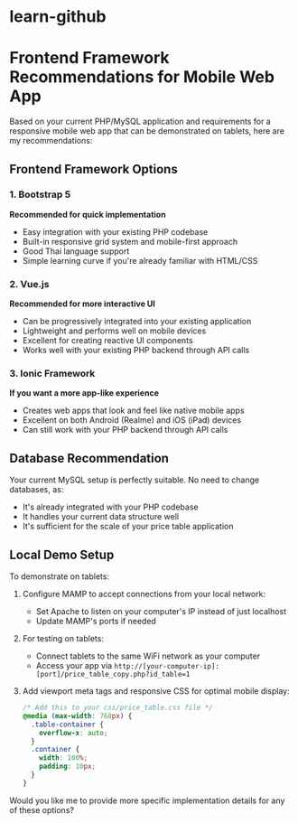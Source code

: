 # learn-github
# Frontend Framework Recommendations for Mobile Web App

Based on your current PHP/MySQL application and requirements for a responsive mobile web app that can be demonstrated on tablets, here are my recommendations:

## Frontend Framework Options

### 1. Bootstrap 5
**Recommended for quick implementation**
- Easy integration with your existing PHP codebase
- Built-in responsive grid system and mobile-first approach
- Good Thai language support
- Simple learning curve if you're already familiar with HTML/CSS

### 2. Vue.js
**Recommended for more interactive UI**
- Can be progressively integrated into your existing application
- Lightweight and performs well on mobile devices
- Excellent for creating reactive UI components
- Works well with your existing PHP backend through API calls

### 3. Ionic Framework
**If you want a more app-like experience**
- Creates web apps that look and feel like native mobile apps
- Excellent on both Android (Realme) and iOS (iPad) devices
- Can still work with your PHP backend through API calls

## Database Recommendation

Your current MySQL setup is perfectly suitable. No need to change databases, as:
- It's already integrated with your PHP codebase
- It handles your current data structure well
- It's sufficient for the scale of your price table application

## Local Demo Setup

To demonstrate on tablets:
1. Configure MAMP to accept connections from your local network:
   - Set Apache to listen on your computer's IP instead of just localhost
   - Update MAMP's ports if needed

2. For testing on tablets:
   - Connect tablets to the same WiFi network as your computer
   - Access your app via `http://[your-computer-ip]:[port]/price_table_copy.php?id_table=1`

3. Add viewport meta tags and responsive CSS for optimal mobile display:
   ```css
   /* Add this to your css/price_table.css file */
   @media (max-width: 768px) {
     .table-container {
       overflow-x: auto;
     }
     .container {
       width: 100%;
       padding: 10px;
     }
   }
   ```

Would you like me to provide more specific implementation details for any of these options?
